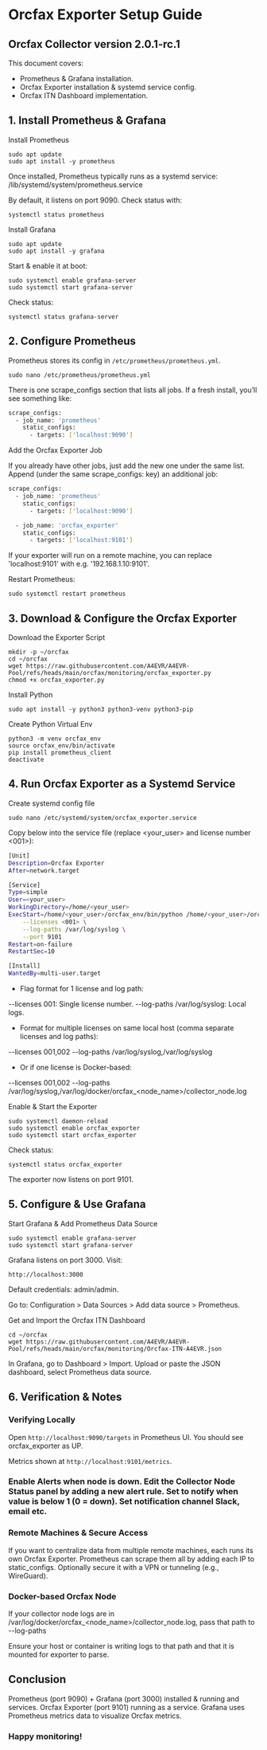 # Orcfax Exporter Setup Guide
## Orcfax Collector version 2.0.1-rc.1

This document covers:

- Prometheus & Grafana installation.
- Orcfax Exporter installation & systemd service config.
- Orcfax ITN Dashboard implementation.
    

## 1. Install Prometheus & Grafana

Install Prometheus

    sudo apt update
    sudo apt install -y prometheus


Once installed, Prometheus typically runs as a systemd service:
    /lib/systemd/system/prometheus.service

By default, it listens on port 9090.
Check status with:

    systemctl status prometheus


Install Grafana

    sudo apt update
    sudo apt install -y grafana

   
Start & enable it at boot:

    sudo systemctl enable grafana-server
    sudo systemctl start grafana-server


Check status:

    systemctl status grafana-server


## 2. Configure Prometheus

Prometheus stores its config in `/etc/prometheus/prometheus.yml`. 

    sudo nano /etc/prometheus/prometheus.yml

There is one scrape_configs section that lists all jobs. If a fresh install, you’ll see something like:

```bash
scrape_configs:
  - job_name: 'prometheus'
    static_configs:
      - targets: ['localhost:9090']
```

Add the Orcfax Exporter Job

If you already have other jobs, just add the new one under the same list.
Append (under the same scrape_configs: key) an additional job:

```bash
scrape_configs:
  - job_name: 'prometheus'
    static_configs:
      - targets: ['localhost:9090']

  - job_name: 'orcfax_exporter'
    static_configs:
      - targets: ['localhost:9101']
```


If your exporter will run on a remote machine, you can replace 'localhost:9101' with e.g. '192.168.1.10:9101'.

Restart Prometheus:

    sudo systemctl restart prometheus


## 3. Download & Configure the Orcfax Exporter

Download the Exporter Script

    mkdir -p ~/orcfax
    cd ~/orcfax
    wget https://raw.githubusercontent.com/A4EVR/A4EVR-Pool/refs/heads/main/orcfax/monitoring/orcfax_exporter.py
    chmod +x orcfax_exporter.py


Install Python

    sudo apt install -y python3 python3-venv python3-pip


Create Python Virtual Env

    python3 -m venv orcfax_env
    source orcfax_env/bin/activate
    pip install prometheus_client
    deactivate


## 4. Run Orcfax Exporter as a Systemd Service

Create systemd config file

    sudo nano /etc/systemd/system/orcfax_exporter.service


Copy below into the service file (replace <your_user> and license number <001>):

```bash
[Unit]
Description=Orcfax Exporter
After=network.target

[Service]
Type=simple
User=<your_user>
WorkingDirectory=/home/<your_user>
ExecStart=/home/<your_user>/orcfax_env/bin/python /home/<your_user>/orcfax/orcfax_exporter.py \
    --licenses <001> \
    --log-paths /var/log/syslog \
    --port 9101
Restart=on-failure
RestartSec=10

[Install]
WantedBy=multi-user.target
```

- Flag format for 1 license and log path:

--licenses 001: Single license number.
--log-paths /var/log/syslog: Local logs.
    

- Format for multiple licenses on same local host (comma separate licenses and log paths):

--licenses 001,002
--log-paths /var/log/syslog,/var/log/syslog


- Or if one license is Docker-based:

--licenses 001,002
--log-paths /var/log/syslog,/var/log/docker/orcfax_<node_name>/collector_node.log



Enable & Start the Exporter

    sudo systemctl daemon-reload
    sudo systemctl enable orcfax_exporter
    sudo systemctl start orcfax_exporter


Check status:

    systemctl status orcfax_exporter


The exporter now listens on port 9101.


## 5. Configure & Use Grafana

Start Grafana & Add Prometheus Data Source

    sudo systemctl enable grafana-server
    sudo systemctl start grafana-server

Grafana listens on port 3000. Visit:
    
    http://localhost:3000

Default credentials: admin/admin.

Go to: Configuration > Data Sources > Add data source > Prometheus.
    


Get and Import the Orcfax ITN Dashboard

    cd ~/orcfax
    wget https://raw.githubusercontent.com/A4EVR/A4EVR-Pool/refs/heads/main/orcfax/monitoring/Orcfax-ITN-A4EVR.json


In Grafana, go to Dashboard > Import.
Upload or paste the JSON dashboard, select Prometheus data source.


## 6. Verification & Notes

### Verifying Locally

Open `http://localhost:9090/targets` in Prometheus UI.
You should see orcfax_exporter as UP.
    
Metrics shown at `http://localhost:9101/metrics`.


### Enable Alerts when node is down. Edit the Collector Node Status panel by adding a new alert rule. Set to notify when value is below 1 (0 = down). Set notification channel Slack, email etc.

### Remote Machines & Secure Access

If you want to centralize data from multiple remote machines, each runs its own Orcfax Exporter.
Prometheus can scrape them all by adding each IP to static_configs.
Optionally secure it with a VPN or tunneling (e.g., WireGuard).

### Docker-based Orcfax Node

If your collector node logs are in /var/log/docker/orcfax_<node_name>/collector_node.log, pass that path to --log-paths

Ensure your host or container is writing logs to that path and that it is mounted for exporter to parse.

## Conclusion

Prometheus (port 9090) + Grafana (port 3000) installed & running and services.
Orcfax Exporter (port 9101) running as a service.
Grafana uses Prometheus metrics data to visualize Orcfax metrics.


### Happy monitoring!